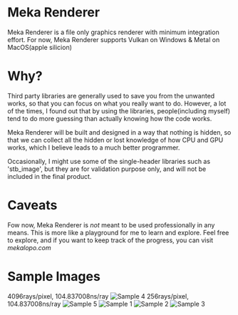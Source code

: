 # Meka Renderer
Meka Renderer is a file only graphics renderer with minimum integration effort. 
For now, Meka Renderer supports Vulkan on Windows & Metal on MacOS(apple silicion)

# Why?
Third party libraries are generally used to save you from the unwanted works, so that you can focus on what you really want to do. 
However, a lot of the times, I found out that by using the libraries, people(including myself) tend to do more guessing than actually knowing how the code works.

Meka Renderer will be built and designed in a way that nothing is hidden, so that we can collect all the hidden or lost knowledge of how CPU and GPU works, 
which I believe leads to a much better programmer.

Occasionally, I might use some of the single-header libraries such as 'stb_image', but they are for validation purpose only, and will not be included in the final product.

# Caveats
Fow now, Meka Renderer is _not_ meant to be used professionally in any means. This is more like a playground for me to learn and explore.
Feel free to explore, and if you want to keep track of the progress, you can visit _mekalopo.com_

# Sample Images
4096rays/pixel, 104.837008ns/ray
![Sample 4](https://github.com/meka-lopo/meka_renderer/blob/3b7d13e3a3aeed71930319cd2c23be8bb024ff03/sample_images/4.png)
256rays/pixel, 104.837008ns/ray
![Sample 5](https://github.com/meka-lopo/meka_renderer/blob/3b7d13e3a3aeed71930319cd2c23be8bb024ff03/sample_images/5.png)
![Sample 1](https://github.com/meka-lopo/meka_renderer/blob/3b7d13e3a3aeed71930319cd2c23be8bb024ff03/sample_images/1.png)
![Sample 2](https://github.com/meka-lopo/meka_renderer/blob/3b7d13e3a3aeed71930319cd2c23be8bb024ff03/sample_images/2.png)
![Sample 3](https://github.com/meka-lopo/meka_renderer/blob/3b7d13e3a3aeed71930319cd2c23be8bb024ff03/sample_images/3.png)



